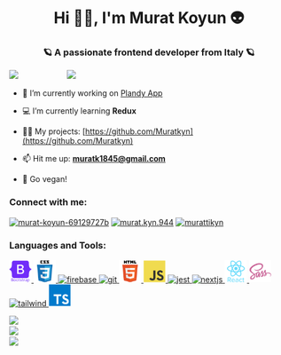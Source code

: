 <h1 align="center">Hi 👋🏼, I'm Murat Koyun 👽</h1>
<h3 align="center">🪐 A passionate frontend developer from Italy 🪐</h3>
<img align="right" width="400" src="https://miro.medium.com/v2/resize:fit:1400/1*gReLR6hZjwyBxHmfLN1AVw.gif"> </img>

[![](https://visitcount.itsvg.in/api?id=Muratkyn&icon=0&color=0)](https://visitcount.itsvg.in)

- 🔭 I’m currently working on [Plandy App](https://plandy.me/)

- 💻 I’m currently learning **Redux**

- 👨‍💻 My projects: [https://github.com/Muratkyn](https://github.com/Muratkyn)

- 📫 Hit me up: **muratk1845@gmail.com**

- 🌱 Go vegan!

<h3 align="left">Connect with me:</h3>
<p align="left">
<a href="https://linkedin.com/in/murat-koyun-69129727b" target="blank"><img align="center" src="https://raw.githubusercontent.com/rahuldkjain/github-profile-readme-generator/master/src/images/icons/Social/linked-in-alt.svg" alt="murat-koyun-69129727b" height="30" width="40" /></a>
<a href="https://fb.com/murat.kyn.944" target="blank"><img align="center" src="https://raw.githubusercontent.com/rahuldkjain/github-profile-readme-generator/master/src/images/icons/Social/facebook.svg" alt="murat.kyn.944" height="30" width="40" /></a>
<a href="https://instagram.com/murattikyn" target="blank"><img align="center" src="https://raw.githubusercontent.com/rahuldkjain/github-profile-readme-generator/master/src/images/icons/Social/instagram.svg" alt="murattikyn" height="30" width="40" /></a>
</p>

<h3 align="left">Languages and Tools:</h3>
<p align="left"> <a href="https://getbootstrap.com" target="_blank" rel="noreferrer"> <img src="https://raw.githubusercontent.com/devicons/devicon/master/icons/bootstrap/bootstrap-plain-wordmark.svg" alt="bootstrap" width="40" height="40"/> </a> <a href="https://www.w3schools.com/css/" target="_blank" rel="noreferrer"> <img src="https://raw.githubusercontent.com/devicons/devicon/master/icons/css3/css3-original-wordmark.svg" alt="css3" width="40" height="40"/> </a> <a href="https://firebase.google.com/" target="_blank" rel="noreferrer"> <img src="https://www.vectorlogo.zone/logos/firebase/firebase-icon.svg" alt="firebase" width="40" height="40"/> </a> <a href="https://git-scm.com/" target="_blank" rel="noreferrer"> <img src="https://www.vectorlogo.zone/logos/git-scm/git-scm-icon.svg" alt="git" width="40" height="40"/> </a> <a href="https://www.w3.org/html/" target="_blank" rel="noreferrer"> <img src="https://raw.githubusercontent.com/devicons/devicon/master/icons/html5/html5-original-wordmark.svg" alt="html5" width="40" height="40"/> </a> <a href="https://developer.mozilla.org/en-US/docs/Web/JavaScript" target="_blank" rel="noreferrer"> <img src="https://raw.githubusercontent.com/devicons/devicon/master/icons/javascript/javascript-original.svg" alt="javascript" width="40" height="40"/> </a> <a href="https://jestjs.io" target="_blank" rel="noreferrer"> <img src="https://www.vectorlogo.zone/logos/jestjsio/jestjsio-icon.svg" alt="jest" width="40" height="40"/> </a> <a href="https://nextjs.org/" target="_blank" rel="noreferrer"> <img src="https://cdn.worldvectorlogo.com/logos/nextjs-2.svg" alt="nextjs" width="40" height="40"/> </a> <a href="https://reactjs.org/" target="_blank" rel="noreferrer"> <img src="https://raw.githubusercontent.com/devicons/devicon/master/icons/react/react-original-wordmark.svg" alt="react" width="40" height="40"/> </a> <a href="https://sass-lang.com" target="_blank" rel="noreferrer"> <img src="https://raw.githubusercontent.com/devicons/devicon/master/icons/sass/sass-original.svg" alt="sass" width="40" height="40"/> </a> <a href="https://tailwindcss.com/" target="_blank" rel="noreferrer"> <img src="https://www.vectorlogo.zone/logos/tailwindcss/tailwindcss-icon.svg" alt="tailwind" width="40" height="40"/> </a> <a href="https://www.typescriptlang.org/" target="_blank" rel="noreferrer"> <img src="https://raw.githubusercontent.com/devicons/devicon/master/icons/typescript/typescript-original.svg" alt="typescript" width="40" height="40"/> </a> </p>


![](https://github-readme-stats.vercel.app/api?username=Muratkyn&theme=dark&hide_border=false&include_all_commits=false&count_private=false)<br/>
![](https://github-readme-streak-stats.herokuapp.com/?user=Muratkyn&theme=dark&hide_border=false)<br/>
![](https://github-readme-stats.vercel.app/api/top-langs/?username=Muratkyn&theme=dark&hide_border=false&include_all_commits=false&count_private=false&layout=compact)



